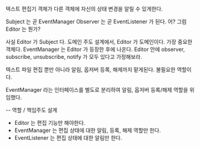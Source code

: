 
텍스트 편집기 객체가 다른 객체에 자신의 상태 변경을 알릴 수 있게한다.

Subject 는 곧 EventManager
Observer 는 곧 EventListener 가 된다.
어? 그럼 Editor 는 뭔가?

사실 Editor 가 Subject 다. 
도메인 주도 설계에서, Editor 가 도메인이다.
가장 중요한 객체다.
EventManager 는 Editor 가 등장한 후에 나온다.
Editor 안에 observer, subscribe, unsubscribe, notify 가 모두 있다고 가정해보라.

텍스트 파일 편집 뿐만 아니라 알림, 옵저버 등록, 해제까지 맡게된다.
불필요한 역할이다.

EventManager 라는 인터페이스를 별도로 분리하여
알림, 옵저버 등록/해제 역할을 위임했다.


-- 역할 / 책임주도 설계
- Editor 는 편집 기능만 해야한다.
- EventManager 는 편집 상태에 대한 알림, 등록, 해제 역할만 한다.
- EventListener 는 편집 상태에 대한 알림만 한다.



